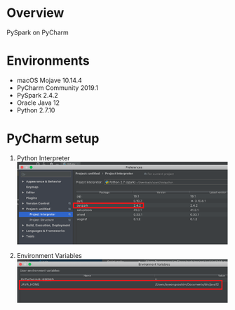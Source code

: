 # Overview
PySpark on PyCharm

# Environments
* macOS Mojave 10.14.4<br>
* PyCharm Community 2019.1<br>
* PySpark 2.4.2 <br>
* Oracle Java 12<br>
* Python 2.7.10<br>

# PyCharm setup
1. Python Interpreter
![alt text](interpreter.png)

2. Environment Variables
![alt text](environment_variables.png)


